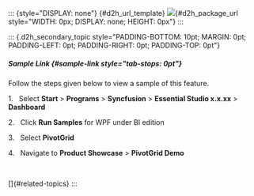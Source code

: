 ::: {style="DISPLAY: none"}
[](ms-xhelp:///?Id=d2h_url_template){#d2h_url_template} ![](!package_url!){#d2h_package_url style="WIDTH: 0px; DISPLAY: none; HEIGHT: 0px"}
:::

::: {.d2h_secondary_topic style="PADDING-BOTTOM: 10pt; MARGIN: 0pt; PADDING-LEFT: 0pt; PADDING-RIGHT: 0pt; PADDING-TOP: 0pt"}
##### Sample Link {#sample-link style="tab-stops: 0pt"}

Follow the steps given below to view a sample of this feature.

1.   Select **Start** \> **Programs** \> **Syncfusion** \> **Essential Studio x.x.xx** \> **Dashboard**

2.   Click **Run Samples** for WPF under BI edition

3.   Select **PivotGrid**

4.   Navigate to **Product Showcase** \> **PivotGrid Demo**

 

[]{#related-topics}
:::
